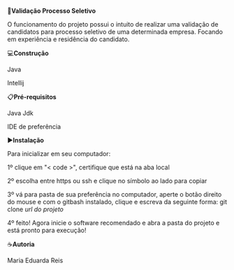 🎯**Validação Processo Seletivo**

O funcionamento do projeto possui o intuito de realizar uma validação de candidatos para processo seletivo de uma determinada empresa. Focando em experiência e residência do candidato.

💻**Construção**

Java 

Intellij

📋**Pré-requisitos**

Java Jdk

IDE de preferência 

▶️**Instalação**

Para inicializar em seu computador:

1º clique em "< code >", certifique que está na aba local

2º escolha entre https ou ssh e clique no símbolo ao lado para copiar

3º vá para pasta de sua preferência no computador, aperte o botão direito do mouse e com o gitbash
instalado, clique e escreva da seguinte forma: git clone *url do projeto*

4º feito! Agora inicie o software recomendado e abra a pasta do projeto e está pronto para execução!

☕**Autoria**

Maria Eduarda Reis






